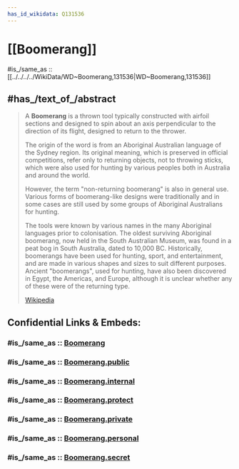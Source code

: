 ```yaml
---
has_id_wikidata: Q131536
---
```

# [[Boomerang]] 

#is_/same_as :: [[../../../../WikiData/WD~Boomerang,131536|WD~Boomerang,131536]] 

## #has_/text_of_/abstract 

> A **Boomerang** is a thrown tool typically constructed with airfoil sections 
> and designed to spin about an axis perpendicular to the direction of its flight, 
> designed to return to the thrower. 
> 
> The origin of the word is from an Aboriginal Australian language of the Sydney region. 
> Its original meaning, which is preserved in official competitions, 
> refer only to returning objects, not to throwing sticks, 
> which were also used for hunting by various peoples both in Australia and around the world. 
> 
> However, the term "non-returning boomerang" is also in general use. 
> Various forms of boomerang-like designs were traditionally and in some cases 
> are still used by some groups of Aboriginal Australians for hunting. 
> 
> The tools were known by various names in the many Aboriginal languages prior to colonisation. 
> The oldest surviving Aboriginal boomerang, now held in the South Australian Museum, 
> was found in a peat bog in South Australia, dated to 10,000 BC. 
> Historically, boomerangs have been used for hunting, sport, and entertainment, 
> and are made in various shapes and sizes to suit different purposes. 
> Ancient "boomerangs", used for hunting, have also been discovered in Egypt, the Americas, 
> and Europe, although it is unclear whether any of these were of the returning type.
>
> [Wikipedia](https://en.wikipedia.org/wiki/Boomerang) 


## Confidential Links & Embeds: 

### #is_/same_as :: [Boomerang](/_Standards/Society/Military/Military_Engineering/Weapon/Boomerang.md) 

### #is_/same_as :: [Boomerang.public](/_public/Society/Military/Military_Engineering/Weapon/Boomerang.public.md) 

### #is_/same_as :: [Boomerang.internal](/_internal/Society/Military/Military_Engineering/Weapon/Boomerang.internal.md) 

### #is_/same_as :: [Boomerang.protect](/_protect/Society/Military/Military_Engineering/Weapon/Boomerang.protect.md) 

### #is_/same_as :: [Boomerang.private](/_private/Society/Military/Military_Engineering/Weapon/Boomerang.private.md) 

### #is_/same_as :: [Boomerang.personal](/_personal/Society/Military/Military_Engineering/Weapon/Boomerang.personal.md) 

### #is_/same_as :: [Boomerang.secret](/_secret/Society/Military/Military_Engineering/Weapon/Boomerang.secret.md)

